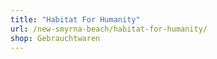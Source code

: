 ```yaml
---
title: "Habitat For Humanity"
url: /new-smyrna-beach/habitat-for-humanity/
shop: Gebrauchtwaren
---
```

